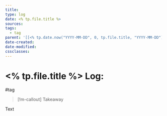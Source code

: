```yaml
---
title: 
type: log
date: <% tp.file.title %>
sources:
tags:
  - tag
parent: '[[<% tp.date.now("YYYY-MM-DD", 0, tp.file.title, "YYYY-MM-DD") %>]]'
date-created: 
date-modified: 
cssclasses: 
---
```


# <% tp.file.title %> Log:

#tag

> [!m-callout]
> Takeaway

Text